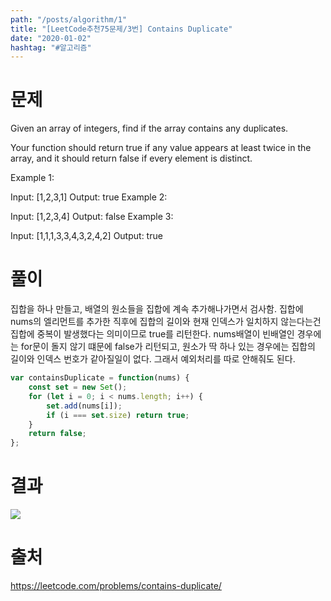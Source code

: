 ```yaml
---
path: "/posts/algorithm/1"
title: "[LeetCode추천75문제/3번] Contains Duplicate"
date: "2020-01-02"
hashtag: "#알고리즘"
---
```


# 문제

Given an array of integers, find if the array contains any duplicates.

Your function should return true if any value appears at least twice in the array, and it should return false if every element is distinct.

Example 1:

Input: [1,2,3,1]
Output: true
Example 2:

Input: [1,2,3,4]
Output: false
Example 3:

Input: [1,1,1,3,3,4,3,2,4,2]
Output: true

# 풀이

집합을 하나 만들고, 배열의 원소들을 집합에 계속 추가해나가면서 검사함.
집합에 nums의 엘리먼트를 추가한 직후에 집합의 길이와 현재 인덱스가 일치하지 않는다는건 집합에 중복이 발생했다는 의미이므로 true를 리턴한다.
nums배열이 빈배열인 경우에는 for문이 돌지 않기 떄문에 false가 리턴되고,
원소가 딱 하나 있는 경우에는 집합의 길이와 인덱스 번호가 같아질일이 없다. 그래서 예외처리를 따로 안해줘도 된다.

```javascript
var containsDuplicate = function(nums) {
	const set = new Set();
	for (let i = 0; i < nums.length; i++) {
		set.add(nums[i]);
		if (i === set.size) return true;
	}
	return false;
};
```

# 결과

![](/images/2020-01-02-23-04.png)

# 출처

https://leetcode.com/problems/contains-duplicate/
